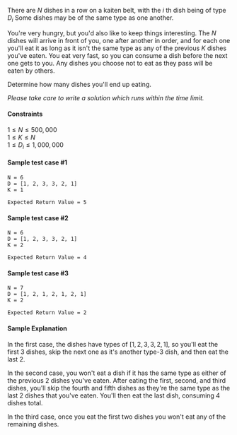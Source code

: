 There are $N$ dishes in a row on a kaiten belt, with the $i$ th dish being of type $D_i$ Some dishes may be of the same type as one another.

You're very hungry, but you'd also like to keep things interesting. The $N$ dishes will arrive in front of you, one after another in order, and for each one you'll eat it as long as it isn't the same type as any of the previous $K$ dishes you've eaten. You eat very fast, so you can consume a dish before the next one gets to you. Any dishes you choose not to eat as they pass will be eaten by others.

Determine how many dishes you'll end up eating.

*Please take care to write a solution which runs within the time limit.*

#### Constraints
$1 \le N \le 500,000$<br>
$1 \le K \le N$<br>
$1 \le D_i \le 1,000,000$
#### Sample test case #1
```
N = 6
D = [1, 2, 3, 3, 2, 1]
K = 1
```
```
Expected Return Value = 5
```
#### Sample test case #2
```
N = 6
D = [1, 2, 3, 3, 2, 1]
K = 2
```
```
Expected Return Value = 4
```
#### Sample test case #3
```
N = 7
D = [1, 2, 1, 2, 1, 2, 1]
K = 2
```
```
Expected Return Value = 2
```
#### Sample Explanation
In the first case, the dishes have types of $[1, 2, 3, 3, 2, 1]$, so you'll eat the first $3$ dishes, skip the next one as it's another type-$3$ dish, and then eat the last $2$.

In the second case, you won't eat a dish if it has the same type as either of the previous $2$ dishes you've eaten. After eating the first, second, and third dishes, you'll skip the fourth and fifth dishes as they're the same type as the last $2$ dishes that you've eaten. You'll then eat the last dish, consuming $4$ dishes total.

In the third case, once you eat the first two dishes you won't eat any of the remaining dishes.
